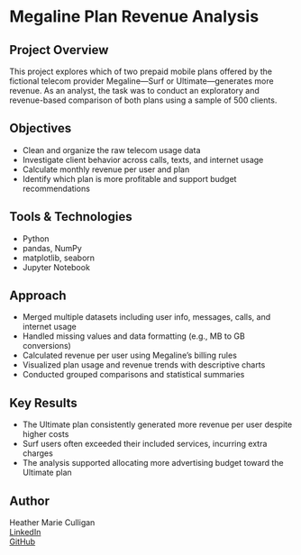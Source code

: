 # Megaline Plan Revenue Analysis

## Project Overview

This project explores which of two prepaid mobile plans offered by the fictional telecom provider Megaline—Surf or Ultimate—generates more revenue. As an analyst, the task was to conduct an exploratory and revenue-based comparison of both plans using a sample of 500 clients.

## Objectives

- Clean and organize the raw telecom usage data  
- Investigate client behavior across calls, texts, and internet usage  
- Calculate monthly revenue per user and plan  
- Identify which plan is more profitable and support budget recommendations

## Tools & Technologies

- Python  
- pandas, NumPy  
- matplotlib, seaborn  
- Jupyter Notebook  

## Approach

- Merged multiple datasets including user info, messages, calls, and internet usage  
- Handled missing values and data formatting (e.g., MB to GB conversions)  
- Calculated revenue per user using Megaline’s billing rules  
- Visualized plan usage and revenue trends with descriptive charts  
- Conducted grouped comparisons and statistical summaries

## Key Results

- The Ultimate plan consistently generated more revenue per user despite higher costs  
- Surf users often exceeded their included services, incurring extra charges  
- The analysis supported allocating more advertising budget toward the Ultimate plan

## Author

Heather Marie Culligan  
[LinkedIn](https://linkedin.com/in/hmc2025)  
[GitHub](https://github.com/hmc9898)
